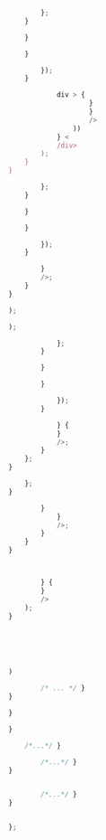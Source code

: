 ---
---



``` js
```





>



``` js
        };
    }

    }

    }

        });
    }

            div > {
                    }
                    }
                    />
                ))
            } <
            /div>
        );
    }
}
```


``` js
        };
    }

    }

    }

        });
    }

        }
        />;
    }
}
```





``` js
);

);
```



``` js
            };
        }

        }

        }

            });
        }

            } {
            }
            />;
        }
    };
}
```







``` js
    };
}

```




``` js
        }
            }
            />;
        }
    }
}
```






``` js


        } {
        }
        />
    );
}
```




``` js
```


``` js
```


``` js
```


``` js
```



``` js

)
```






``` js
        /* ... */ }
}

}
```






``` js
}
```







``` js
    /*...*/ }

```


``` js
        /*...*/ }
}
```


``` js

        /*...*/ }
}
```


``` js

};

```



